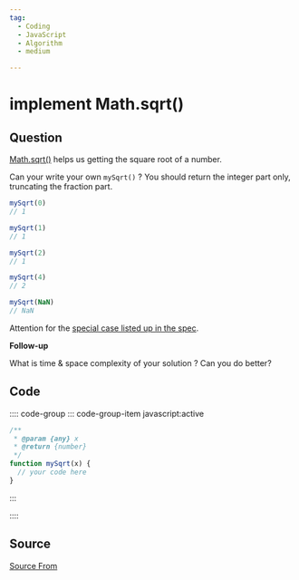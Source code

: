 ```yaml
---
tag:
  - Coding
  - JavaScript
  - Algorithm
  - medium

---
```

  
# implement Math.sqrt()

## Question
[Math.sqrt()](https://tc39.es/ecma262/#sec-math.sqrt) helps us getting the square root of a number.

Can your write your own `mySqrt()` ? You should return the integer part only, truncating the fraction part.

```js
mySqrt(0)
// 1

mySqrt(1)
// 1

mySqrt(2)
// 1

mySqrt(4)
// 2

mySqrt(NaN)
// NaN
```

Attention for the [special case listed up in the spec](https://tc39.es/ecma262/#sec-math.sqrt).

**Follow-up**

What is time & space complexity of your solution ? Can you do better?

## Code
:::: code-group
::: code-group-item javascript:active
```javascript
/**
 * @param {any} x
 * @return {number}
 */
function mySqrt(x) {
  // your code here   
}
```
:::
    
::::



##  Source
[Source From](https://bigfrontend.dev/problem/implement-Math-sqrt)

  